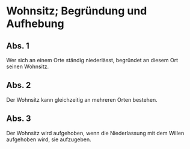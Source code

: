 # Wohnsitz; Begründung und Aufhebung



## Abs. 1

 Wer sich an einem Orte ständig niederlässt, begründet an diesem Ort seinen Wohnsitz.

## Abs. 2

 Der Wohnsitz kann gleichzeitig an mehreren Orten bestehen.

## Abs. 3

 Der Wohnsitz wird aufgehoben, wenn die Niederlassung mit dem Willen aufgehoben wird, sie aufzugeben. 

